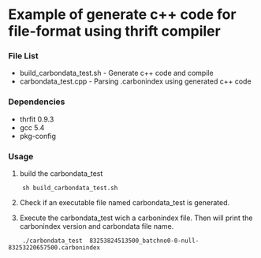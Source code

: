 # Example of generate c++ code for file-format using thrift compiler

### File List
* build_carbondata_test.sh - Generate c++ code and compile
* carbondata_test.cpp - Parsing .carbonindex using generated c++ code

### Dependencies
* thrfit 0.9.3
* gcc 5.4
* pkg-config

### Usage
1. build the carbondata_test

```shell
    sh build_carbondata_test.sh
```

2. Check if an executable file named carbondata_test is generated.

3. Execute the carbondata_test wich a carbonindex file. Then will print the carbonindex version and carbondata file name.

```shell
    ./carbondata_test  83253824513500_batchno0-0-null-83253220657500.carbonindex
```
